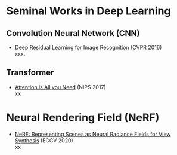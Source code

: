 # Seminal Works in Deep Learning

## Convolution Neural Network (CNN)
* [Deep Residual Learning for Image Recognition](https://openaccess.thecvf.com/content_cvpr_2016/html/He_Deep_Residual_Learning_CVPR_2016_paper.html) (CVPR 2016) <br/> xxx.

## Transformer
* [Attention is All you Need](https://proceedings.neurips.cc/paper_files/paper/2017/hash/3f5ee243547dee91fbd053c1c4a845aa-Abstract.html) (NIPS 2017) <br/>xx

# Neural Rendering Field (NeRF)
* [NeRF: Representing Scenes as Neural Radiance Fields for View Synthesis](https://link.springer.com/chapter/10.1007/978-3-030-58452-8_24) (ECCV 2020) <br/>xx

